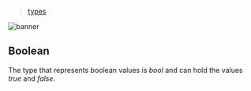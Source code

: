 > [types](./)

![banner](/go/photos/banner.png)

## Boolean

The type that represents boolean values is _bool_ and can hold the values _true_ and _false_.
